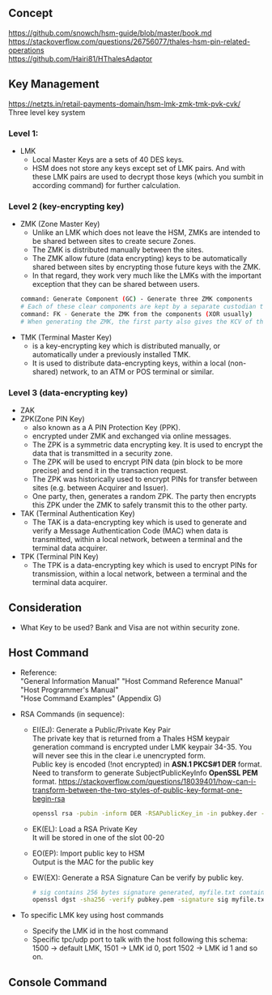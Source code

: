 ## Concept  
https://github.com/snowch/hsm-guide/blob/master/book.md  
https://stackoverflow.com/questions/26756077/thales-hsm-pin-related-operations  
https://github.com/Hairi81/HThalesAdaptor  

## Key Management
https://netzts.in/retail-payments-domain/hsm-lmk-zmk-tmk-pvk-cvk/  
Three level key system
### Level 1: 
- LMK  
  - Local Master Keys are a sets of 40 DES keys.  
  - HSM does not store any keys except set of LMK pairs. And with these LMK pairs are used to decrypt those keys (which you sumbit in according command) for further calculation.  

### Level 2 (key-encrypting key)  
- ZMK (Zone Master Key)  
  - Unlike an LMK which does not leave the HSM, ZMKs are intended to be shared between sites to create secure Zones.
  - The ZMK is distributed manually between the sites.  
  - The ZMK allow future (data encrypting) keys to be automatically shared between sites by encrypting those future keys with the ZMK.  
  - In that regard, they work very much like the LMKs with the important exception that they can be shared between users.
  ```sh
  command: Generate Component (GC) - Generate three ZMK components
  # Each of these clear components are kept by a separate custodian that works for the first party and are delivered to different custodians of the second party.
  command: FK - Generate the ZMK from the components (XOR usually)
  # When generating the ZMK, the first party also gives the KCV of the ZMK to the second party (for the example key the KCV is 6CE4CF). That way, the second party can verify the correct reception and data entry of the ZMK components.
  ```
- TMK (Terminal Master Key)  
  - is a key-encrypting key which is distributed manually, or automatically under a previously installed TMK.
  - It is used to distribute data-encrypting keys, within a local (non-shared) network, to an ATM or POS terminal or similar.  

### Level 3 (data-encrypting key)  
- ZAK
- ZPK(Zone PIN Key)  
  - also known as a A PIN Protection Key (PPK).  
  - encrypted under ZMK and exchanged via online messages.
  - The ZPK is a symmetric data encrypting key. It is used to encrypt the data that is transmitted in a security zone.
  - The ZPK will be used to encrypt PIN data (pin block to be more precise) and send it in the transaction request.  
  - The ZPK was historically used to encrypt PINs for transfer between sites (e.g. between Acquirer and Issuer).
  - One party, then, generates a random ZPK. The party then encrypts this ZPK under the ZMK to safely transmit this to the other party.  
- TAK (Terminal Authentication Key)  
  - The TAK is a data-encrypting key which is used to generate and verify a Message Authentication Code (MAC) when data is transmitted, within a local network, between a terminal and the terminal data acquirer.
- TPK (Terminal PIN Key)  
  - The TPK is a data-encrypting key which is used to encrypt PINs for transmission, within a local network, between a terminal and the terminal data acquirer.

## Consideration
- What Key to be used? 
  Bank and Visa are not within security zone.  

## Host Command
- Reference:  
  "General Information Manual"
  "Host Command Reference Manual"  
  "Host Programmer's Manual"  
  "Hose Command Examples" (Appendix G)

- RSA Commands (in sequence):  
  - EI(EJ): Generate a Public/Private Key Pair  
    The private key that is returned from a Thales HSM keypair generation command is encrypted under LMK keypair 34-35. You will never see this in the clear i.e unencrypted form.  
    Public key is encoded (!not encrypted) in **ASN.1 PKCS#1 DER** format. Need to transform to generate SubjectPublicKeyInfo **OpenSSL PEM** format.
    https://stackoverflow.com/questions/18039401/how-can-i-transform-between-the-two-styles-of-public-key-format-one-begin-rsa  
    ```sh
    openssl rsa -pubin -inform DER -RSAPublicKey_in -in pubkey.der -pubout > pubkey.dem
    ```

  - EK(EL): Load a RSA Private Key  
    It will be stored in one of the slot 00-20 

  - EO(EP): Import public key to HSM  
    Output is the MAC for the public key

  - EW(EX): Generate a RSA Signature
    Can be verify by public key.  
    ```sh
    # sig contains 256 bytes signature generated, myfile.txt contains the message data.
    openssl dgst -sha256 -verify pubkey.pem -signature sig myfile.txt
    ```

- To specific LMK key using host commands  
  - Specify the LMK id in the host command  
  - Specific tpc/udp port to talk with the host following this schema:   
    1500 -> default LMK, 1501 -> LMK id 0, port 1502 -> LMK id 1 and so on.

## Console Command
